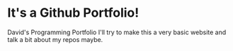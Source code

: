 # It's a Github Portfolio!

David's Programming Portfolio
I'll try to make this a very basic website and talk a bit about my repos maybe.

